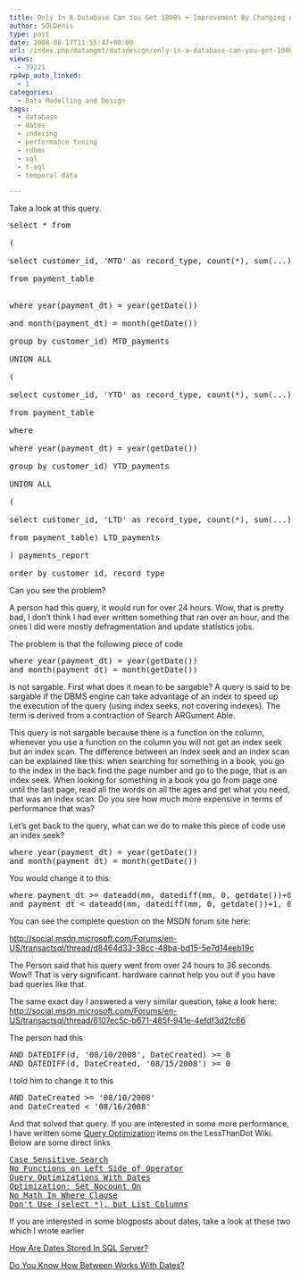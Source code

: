 ```yaml
---
title: Only In A Database Can You Get 1000% + Improvement By Changing A Few Lines Of Code
author: SQLDenis
type: post
date: 2008-08-17T11:55:47+00:00
url: /index.php/datamgmt/datadesign/only-in-a-database-can-you-get-1000-impr/
views:
  - 39221
rp4wp_auto_linked:
  - 1
categories:
  - Data Modelling and Design
tags:
  - database
  - dates
  - indexing
  - performance tuning
  - rdbms
  - sql
  - t-sql
  - temporal data

---
```

Take a look at this query.

<pre>select * from

(

select customer_id, 'MTD' as record_type, count(*), sum(...), avg(...)

from payment_table


where year(payment_dt) = year(getDate())

and month(payment_dt) = month(getDate()) 

group by customer_id) MTD_payments

UNION ALL

(

select customer_id, 'YTD' as record_type, count(*), sum(...), avg(...)

from payment_table

where 

where year(payment_dt) = year(getDate())

group by customer_id) YTD_payments

UNION ALL

(

select customer_id, 'LTD' as record_type, count(*), sum(...), avg(...)

from payment_table) LTD_payments

) payments_report

order by customer_id, record_type</pre>

Can you see the problem?
  
A person had this query, it would run for over 24 hours. Wow, that is pretty bad, I don&#8217;t think I had ever written something that ran over an hour, and the ones I did were mostly defragmentation and update statistics jobs.

The problem is that the following piece of code

<pre>where year(payment_dt) = year(getDate())
and month(payment_dt) = month(getDate())</pre>

is not sargable. First what does it mean to be sargable? A query is said to be sargable if the DBMS engine can take advantage of an index to speed up the execution of the query (using index seeks, not covering indexes). The term is derived from a contraction of Search ARGument Able.

This query is not sargable because there is a function on the column, whenever you use a function on the column you will not get an index seek but an index scan. The difference between an index seek and an index scan can be explained like this: when searching for something in a book, you go to the index in the back find the page number and go to the page, that is an index seek. When looking for something in a book you go from page one until the last page, read all the words on all the ages and get what you need, that was an index scan. Do you see how much more expensive in terms of performance that was?

Let&#8217;s get back to the query, what can we do to make this piece of code use an index seek?

<pre>where year(payment_dt) = year(getDate())
and month(payment_dt) = month(getDate())</pre>

You would change it to this:

<pre>where payment_dt >= dateadd(mm, datediff(mm, 0, getdate())+0, 0)
and payment_dt < dateadd(mm, datediff(mm, 0, getdate())+1, 0)</pre>

You can see the complete question on the MSDN forum site here:
  
http://social.msdn.microsoft.com/Forums/en-US/transactsql/thread/d8464d33-38cc-48ba-bd15-5e7d14eeb19c

The Person said that his query went from over 24 hours to 36 seconds. Wow!! That is very significant. hardware cannot help you out if you have bad queries like that.

The same exact day I answered a very similar question, take a look here: http://social.msdn.microsoft.com/Forums/en-US/transactsql/thread/6107ec5c-b671-485f-941e-4efdf3d2fc66

The person had this

<pre>AND DATEDIFF(d, '08/10/2008', DateCreated) >= 0
AND DATEDIFF(d, DateCreated, '08/15/2008') >= 0</pre>

I told him to change it to this

<pre>AND DateCreated >= '08/10/2008'
and DateCreated < '08/16/2008'</pre>

And that solved that query. If you are interested in some more performance, I have written some [Query Optimization][1] items on the LessThanDot Wiki. Below are some direct links

<pre><a href="http://wiki.ltd.local/index.php/Case_Sensitive_Search" title="Case Sensitive Search">Case Sensitive Search</a>
<a href="http://wiki.ltd.local/index.php/No_Functions_on_Left_Side_of_Operator" title="No Functions on Left Side of Operator">No Functions on Left Side of Operator</a>
<a href="http://wiki.ltd.local/index.php/Query_Optimizations_With_Dates" title="Query Optimizations With Dates">Query Optimizations With Dates</a>
<a href="http://wiki.ltd.local/index.php/Optimization:_Set_Nocount_On" title="Optimization: Set Nocount On">Optimization: Set Nocount On</a>
<a href="http://wiki.ltd.local/index.php/No_Math_In_Where_Clause" title="No Math In Where Clause">No Math In Where Clause</a>
<a href="http://wiki.ltd.local/index.php/Don%27t_Use_%28select_%2A%29%2C_but_List_Columns" title="Don't Use (select *), but List Columns">Don't Use (select *), but List Columns</a></pre>

If you are interested in some blogposts about dates, take a look at these two which I wrote earlier
  
[How Are Dates Stored In SQL Server?][2]
  
[Do You Know How Between Works With Dates?][3]

 [1]: http://wiki.ltd.local/index.php/SQL_Server_Programming_Hacks_-_100%2B_List#Query_Optimization
 [2]: /index.php/DataMgmt/DataDesign/how-are-dates-stored-in-sql-server
 [3]: /index.php/DataMgmt/DataDesign/how-does-between-work-with-dates-in-sql-